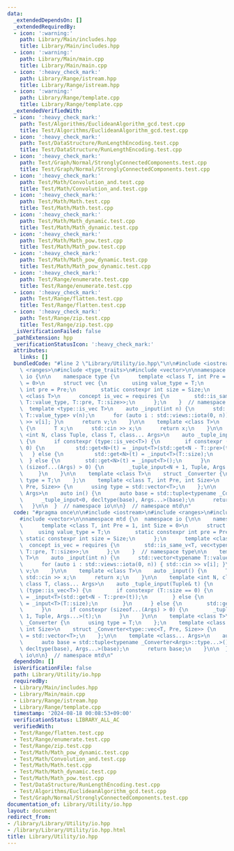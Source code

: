 ```yaml
---
data:
  _extendedDependsOn: []
  _extendedRequiredBy:
  - icon: ':warning:'
    path: Library/Main/includes.hpp
    title: Library/Main/includes.hpp
  - icon: ':warning:'
    path: Library/Main/main.cpp
    title: Library/Main/main.cpp
  - icon: ':heavy_check_mark:'
    path: Library/Range/istream.hpp
    title: Library/Range/istream.hpp
  - icon: ':warning:'
    path: Library/Range/template.cpp
    title: Library/Range/template.cpp
  _extendedVerifiedWith:
  - icon: ':heavy_check_mark:'
    path: Test/Algorithms/EuclideanAlgorithm_gcd.test.cpp
    title: Test/Algorithms/EuclideanAlgorithm_gcd.test.cpp
  - icon: ':heavy_check_mark:'
    path: Test/DataStructure/RunLengthEncoding.test.cpp
    title: Test/DataStructure/RunLengthEncoding.test.cpp
  - icon: ':heavy_check_mark:'
    path: Test/Graph/Normal/StronglyConnectedComponents.test.cpp
    title: Test/Graph/Normal/StronglyConnectedComponents.test.cpp
  - icon: ':heavy_check_mark:'
    path: Test/Math/Convolution_and.test.cpp
    title: Test/Math/Convolution_and.test.cpp
  - icon: ':heavy_check_mark:'
    path: Test/Math/Math.test.cpp
    title: Test/Math/Math.test.cpp
  - icon: ':heavy_check_mark:'
    path: Test/Math/Math_dynamic.test.cpp
    title: Test/Math/Math_dynamic.test.cpp
  - icon: ':heavy_check_mark:'
    path: Test/Math/Math_pow.test.cpp
    title: Test/Math/Math_pow.test.cpp
  - icon: ':heavy_check_mark:'
    path: Test/Math/Math_pow_dynamic.test.cpp
    title: Test/Math/Math_pow_dynamic.test.cpp
  - icon: ':heavy_check_mark:'
    path: Test/Range/enumerate.test.cpp
    title: Test/Range/enumerate.test.cpp
  - icon: ':heavy_check_mark:'
    path: Test/Range/flatten.test.cpp
    title: Test/Range/flatten.test.cpp
  - icon: ':heavy_check_mark:'
    path: Test/Range/zip.test.cpp
    title: Test/Range/zip.test.cpp
  _isVerificationFailed: false
  _pathExtension: hpp
  _verificationStatusIcon: ':heavy_check_mark:'
  attributes:
    links: []
  bundledCode: "#line 2 \"Library/Utility/io.hpp\"\n\n#include <iostream>\n#include\
    \ <ranges>\n#include <type_traits>\n#include <vector>\n\nnamespace mtd {\n  namespace\
    \ io {\n\n    namespace type {\n      template <class T, int Pre = 1, int Size\
    \ = 0>\n      struct vec {\n        using value_type = T;\n        static constexpr\
    \ int pre = Pre;\n        static constexpr int size = Size;\n      };\n      template\
    \ <class T>\n      concept is_vec = requires {\n        std::is_same_v<T, vec<typename\
    \ T::value_type, T::pre, T::size>>;\n      };\n    }  // namespace type\n\n  \
    \  template <type::is_vec T>\n    auto _input(int n) {\n      std::vector<typename\
    \ T::value_type> v(n);\n      for (auto i : std::views::iota(0, n)) { std::cin\
    \ >> v[i]; }\n      return v;\n    }\n\n    template <class T>\n    auto _input()\
    \ {\n      T x;\n      std::cin >> x;\n      return x;\n    }\n\n    template\
    \ <int N, class Tuple, class T, class... Args>\n    auto _tuple_input(Tuple& t)\
    \ {\n      if constexpr (type::is_vec<T>) {\n        if constexpr (T::size ==\
    \ 0) {\n          std::get<N>(t) = _input<T>(std::get<N - T::pre>(t));\n     \
    \   } else {\n          std::get<N>(t) = _input<T>(T::size);\n        }\n    \
    \  } else {\n        std::get<N>(t) = _input<T>();\n      }\n      if constexpr\
    \ (sizeof...(Args) > 0) {\n        _tuple_input<N + 1, Tuple, Args...>(t);\n \
    \     }\n    }\n\n    template <class T>\n    struct _Converter {\n      using\
    \ type = T;\n    };\n    template <class T, int Pre, int Size>\n    struct _Converter<type::vec<T,\
    \ Pre, Size>> {\n      using type = std::vector<T>;\n    };\n\n    template <class...\
    \ Args>\n    auto in() {\n      auto base = std::tuple<typename _Converter<Args>::type...>();\n\
    \      _tuple_input<0, decltype(base), Args...>(base);\n      return base;\n \
    \   }\n\n  }  // namespace io\n\n}  // namespace mtd\n"
  code: "#pragma once\n\n#include <iostream>\n#include <ranges>\n#include <type_traits>\n\
    #include <vector>\n\nnamespace mtd {\n  namespace io {\n\n    namespace type {\n\
    \      template <class T, int Pre = 1, int Size = 0>\n      struct vec {\n   \
    \     using value_type = T;\n        static constexpr int pre = Pre;\n       \
    \ static constexpr int size = Size;\n      };\n      template <class T>\n    \
    \  concept is_vec = requires {\n        std::is_same_v<T, vec<typename T::value_type,\
    \ T::pre, T::size>>;\n      };\n    }  // namespace type\n\n    template <type::is_vec\
    \ T>\n    auto _input(int n) {\n      std::vector<typename T::value_type> v(n);\n\
    \      for (auto i : std::views::iota(0, n)) { std::cin >> v[i]; }\n      return\
    \ v;\n    }\n\n    template <class T>\n    auto _input() {\n      T x;\n     \
    \ std::cin >> x;\n      return x;\n    }\n\n    template <int N, class Tuple,\
    \ class T, class... Args>\n    auto _tuple_input(Tuple& t) {\n      if constexpr\
    \ (type::is_vec<T>) {\n        if constexpr (T::size == 0) {\n          std::get<N>(t)\
    \ = _input<T>(std::get<N - T::pre>(t));\n        } else {\n          std::get<N>(t)\
    \ = _input<T>(T::size);\n        }\n      } else {\n        std::get<N>(t) = _input<T>();\n\
    \      }\n      if constexpr (sizeof...(Args) > 0) {\n        _tuple_input<N +\
    \ 1, Tuple, Args...>(t);\n      }\n    }\n\n    template <class T>\n    struct\
    \ _Converter {\n      using type = T;\n    };\n    template <class T, int Pre,\
    \ int Size>\n    struct _Converter<type::vec<T, Pre, Size>> {\n      using type\
    \ = std::vector<T>;\n    };\n\n    template <class... Args>\n    auto in() {\n\
    \      auto base = std::tuple<typename _Converter<Args>::type...>();\n      _tuple_input<0,\
    \ decltype(base), Args...>(base);\n      return base;\n    }\n\n  }  // namespace\
    \ io\n\n}  // namespace mtd\n"
  dependsOn: []
  isVerificationFile: false
  path: Library/Utility/io.hpp
  requiredBy:
  - Library/Main/includes.hpp
  - Library/Main/main.cpp
  - Library/Range/istream.hpp
  - Library/Range/template.cpp
  timestamp: '2024-08-18 00:08:53+09:00'
  verificationStatus: LIBRARY_ALL_AC
  verifiedWith:
  - Test/Range/flatten.test.cpp
  - Test/Range/enumerate.test.cpp
  - Test/Range/zip.test.cpp
  - Test/Math/Math_pow_dynamic.test.cpp
  - Test/Math/Convolution_and.test.cpp
  - Test/Math/Math.test.cpp
  - Test/Math/Math_dynamic.test.cpp
  - Test/Math/Math_pow.test.cpp
  - Test/DataStructure/RunLengthEncoding.test.cpp
  - Test/Algorithms/EuclideanAlgorithm_gcd.test.cpp
  - Test/Graph/Normal/StronglyConnectedComponents.test.cpp
documentation_of: Library/Utility/io.hpp
layout: document
redirect_from:
- /library/Library/Utility/io.hpp
- /library/Library/Utility/io.hpp.html
title: Library/Utility/io.hpp
---
```

